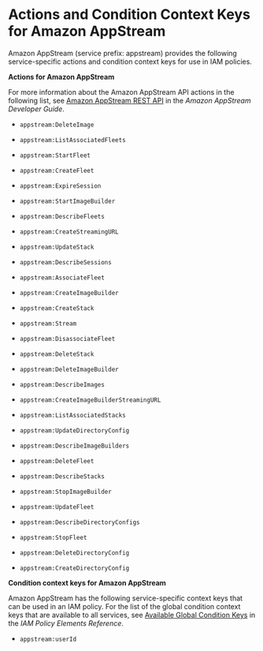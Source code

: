 # Actions and Condition Context Keys for Amazon AppStream<a name="list_appstream"></a>

Amazon AppStream \(service prefix: appstream\) provides the following service\-specific actions and condition context keys for use in IAM policies\.

**Actions for Amazon AppStream**

For more information about the Amazon AppStream API actions in the following list, see [Amazon AppStream REST API](http://docs.aws.amazon.com/appstream/latest/developerguide/appstream-api-rest.html) in the *Amazon AppStream Developer Guide*\.

+ `appstream:DeleteImage`

+ `appstream:ListAssociatedFleets`

+ `appstream:StartFleet`

+ `appstream:CreateFleet`

+ `appstream:ExpireSession`

+ `appstream:StartImageBuilder`

+ `appstream:DescribeFleets`

+ `appstream:CreateStreamingURL`

+ `appstream:UpdateStack`

+ `appstream:DescribeSessions`

+ `appstream:AssociateFleet`

+ `appstream:CreateImageBuilder`

+ `appstream:CreateStack`

+ `appstream:Stream`

+ `appstream:DisassociateFleet`

+ `appstream:DeleteStack`

+ `appstream:DeleteImageBuilder`

+ `appstream:DescribeImages`

+ `appstream:CreateImageBuilderStreamingURL`

+ `appstream:ListAssociatedStacks`

+ `appstream:UpdateDirectoryConfig`

+ `appstream:DescribeImageBuilders`

+ `appstream:DeleteFleet`

+ `appstream:DescribeStacks`

+ `appstream:StopImageBuilder`

+ `appstream:UpdateFleet`

+ `appstream:DescribeDirectoryConfigs`

+ `appstream:StopFleet`

+ `appstream:DeleteDirectoryConfig`

+ `appstream:CreateDirectoryConfig`

**Condition context keys for Amazon AppStream**

Amazon AppStream has the following service\-specific context keys that can be used in an IAM policy\. For the list of the global condition context keys that are available to all services, see [Available Global Condition Keys](reference_policies_condition-keys.md#AvailableKeys) in the *IAM Policy Elements Reference*\.

+ `appstream:userId`